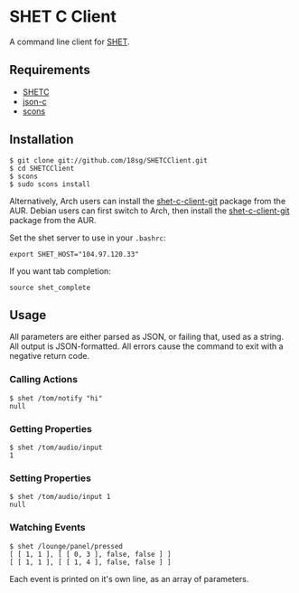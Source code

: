 SHET C Client
=============

A command line client for [SHET](https://github.com/18sg/SHET/).


Requirements
------------

- [SHETC](https://github.com/18sg/SHETC/)
- [json-c](http://oss.metaparadigm.com/json-c/)
- [scons](http://www.scons.org/)


Installation
------------

	$ git clone git://github.com/18sg/SHETCClient.git
	$ cd SHETCClient
	$ scons
	$ sudo scons install

Alternatively, Arch users can install the [shet-c-client-git](https://aur.archlinux.org/packages.php?ID=46040) package from the AUR. Debian users can first switch to Arch, then install the [shet-c-client-git](https://aur.archlinux.org/packages.php?ID=46040) package from the AUR.

Set the shet server to use in your `.bashrc`:

	export SHET_HOST="104.97.120.33"

If you want tab completion:

	source shet_complete


Usage
-----

All parameters are either parsed as JSON, or failing that, used as a string. All output is JSON-formatted. All errors cause the command to exit with a negative return code.

### Calling Actions

	$ shet /tom/notify "hi"
	null

### Getting Properties

	$ shet /tom/audio/input
	1

### Setting Properties

	$ shet /tom/audio/input 1
	null

### Watching Events

	$ shet /lounge/panel/pressed
	[ [ 1, 1 ], [ [ 0, 3 ], false, false ] ]
	[ [ 1, 1 ], [ [ 1, 4 ], false, false ] ]

Each event is printed on it's own line, as an array of parameters.





